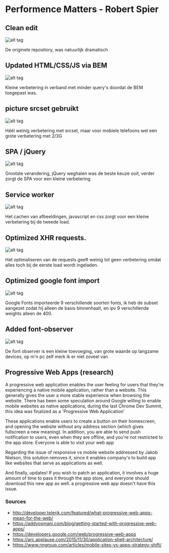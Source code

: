 # Performence Matters - Robert Spier

## Clean edit
![alt tag](http://i.imgur.com/a4ifYkH.png)

De originele repository, was natuurlijk dramatisch

## Updated HTML/CSS/JS via BEM
![alt tag](http://i.imgur.com/0RKHF2F.png)

Kleine verbetering in verband met minder query's doordat de BEM toegepast was.

## picture srcset gebruikt
![alt tag](http://i.imgur.com/xlNwu3Z.png)

Héél weinig verbetering met srcset, maar voor mobiele telefoons wel een grote verbetering met 2/3G

## SPA / jQuery
![alt tag](http://i.imgur.com/xAUDZRo.jpg)

Grootste verandering, jQuery weghalen was de beste keuze ooit, verder zorgt de SPA voor een kleine verbetering

## Service worker
![alt tag](http://i.imgur.com/yv6yrh0.png)

Het cachen van afbeeldingen, javascript en css zorgt voor een kleine verbetering bij de tweede load.

## Optimized XHR requests.
![alt tag](http://i.imgur.com/xzmAQmE.png)

Het optimaliseren van de requests geeft weinig tot geen verbetering omdat alles toch bij de eerste load wordt ingeladen.

## Optimized google font import
![alt tag](http://i.imgur.com/5P5vw2X.png)

Google Fonts importeerde 9 verschillende soorten fonts, ik heb de subset aangezet zodat hij alleen de basis binnenhaalt, en ipv 9 verschillende weights alleen de 400.

## Added font-observer
![alt tag](http://i.imgur.com/5P5vw2X.png)

De font observer is een kleine toevoeging, van grote waarde op langzame devices, op m'n pc zelf merk ik er niet zoveel van

## Progressive Web Apps (research)

A progressive web application enables the user feeling for users that they're experiencing a native mobile application, rather than a website. This generally gives the user a more stable experience when browsing the website. There has been some speculation around Google willing to enable mobile websites as native applications, during the last Chrome Dev Summit, this idea was finalized as a 'Progressive Web Application'

These applications enable users to create a button on their homescreen, and opening the website without any address section (which gives fullscreen a new meaning). In addition, you are able to send push notification to users, even when they are offline, and you're not restricted to the app store. Everyone is able to visit your web app

Regarding the issue of responsive vs mobile website addressed by Jakob Nielson, this solution removes it, since it enables company's to build app like websites that serve as applications as well.

And finally, updates! If you wish to patch an application, it involves a huge amount of time to pass it through the app store, and everyone should download this new app as well. a progressive web app doesn't have this issue.

### Sources
* http://developer.telerik.com/featured/what-progressive-web-apps-mean-for-the-web/
* https://addyosmani.com/blog/getting-started-with-progressive-web-apps/
* https://developers.google.com/web/progressive-web-apps
* https://arc.applause.com/2015/11/30/application-shell-architecture/
* https://www.nngroup.com/articles/mobile-sites-vs-apps-strategy-shift/
